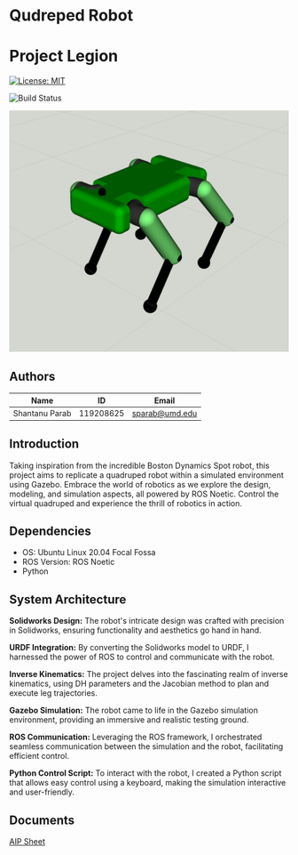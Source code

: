 # Qudreped Robot 


# Project Legion

<!-- [![codecov](https://codecov.io/gh/jayprajapati009/project_chakravyu/branch/main/graph/badge.svg?token=0C30FZ9SC6)](https://codecov.io/gh/jayprajapati009/project_chakravyu) -->

[![License: MIT](https://img.shields.io/badge/License-MIT-blue.svg)](https://opensource.org/licenses/MIT) 

![Build Status](https://github.com/shantanuparabumd/quad_robo/actions/workflows/main.yml/badge.svg)


![Project Legion](/images/quad_robo.png)

## Authors

|Name|ID|Email|
|:---:|:---:|:---:|
|Shantanu Parab|119208625|sparab@umd.edu|


## Introduction

Taking inspiration from the incredible Boston Dynamics Spot robot, this project aims to replicate a quadruped robot within a simulated environment using Gazebo. Embrace the world of robotics as we explore the design, modeling, and simulation aspects, all powered by ROS Noetic. Control the virtual quadruped and experience the thrill of robotics in action.
## Dependencies

- OS: Ubuntu Linux 20.04 Focal Fossa
- ROS Version: ROS Noetic
- Python

## System Architecture

**Solidworks Design:** The robot's intricate design was crafted with precision in Solidworks, ensuring functionality and aesthetics go hand in hand.

**URDF Integration:** By converting the Solidworks model to URDF, I harnessed the power of ROS to control and communicate with the robot.

**Inverse Kinematics:** The project delves into the fascinating realm of inverse kinematics, using DH parameters and the Jacobian method to plan and execute leg trajectories.

**Gazebo Simulation:** The robot came to life in the Gazebo simulation environment, providing an immersive and realistic testing ground.

**ROS Communication:** Leveraging the ROS framework, I orchestrated seamless communication between the simulation and the robot, facilitating efficient control.

**Python Control Script:** To interact with the robot, I created a Python script that allows easy control using a keyboard, making the simulation interactive and user-friendly.

## Documents

[AIP Sheet](https://docs.google.com/spreadsheets/d/10HzXxKAx0vlCkuSPjUT41-QAT8gSsVI4Um7Ahq-aHGc/edit?usp=sharing)
<!-- |Sprint and Review Meeting Notes|[Link](https://docs.google.com/document/d/1zADA51S8-DCuGPjZB7dvrBzD6DiS--uvvF-nh4I-Mvw/edit?usp=sharing)| -->




